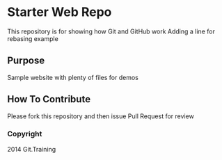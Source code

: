 # Starter Web Repo

This repository is for showing how Git and GitHub work
Adding a line for rebasing example

## Purpose

Sample website with plenty of files for demos

## How To Contribute

Please fork this repository and then issue Pull Request for review

### Copyright

2014 Git.Training